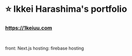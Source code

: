 # ⭐️ Ikkei Harashima's portfolio 

### https://1keiuu.com

<br/>

front: Next.js
hosting: firebase hosting
